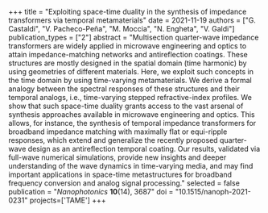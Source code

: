 +++
title = "Exploiting space-time duality in the synthesis of impedance transformers via temporal metamaterials"
date = 2021-11-19
authors = ["G. Castaldi", "V. Pacheco-Peña", "M. Moccia", "N. Engheta", "V. Galdi"]
publication_types = ["2"]
abstract = "Multisection quarter-wave impedance transformers are widely applied in microwave engineering and optics to attain impedance-matching networks and antireflection coatings. These structures are mostly designed in the spatial domain (time harmonic) by using geometries of different materials. Here, we exploit such concepts in the time domain by using time-varying metamaterials. We derive a formal analogy between the spectral responses of these structures and their temporal analogs, i.e., time-varying stepped refractive-index profiles. We show that such space-time duality grants access to the vast arsenal of synthesis approaches available in microwave engineering and optics. This allows, for instance, the synthesis of temporal impedance transformers for broadband impedance matching with maximally flat or equi-ripple responses, which extend and generalize the recently proposed quarter-wave design as an antireflection temporal coating. Our results, validated via full-wave numerical simulations, provide new insights and deeper understanding of the wave dynamics in time-varying media, and may find important applications in space-time metastructures for broadband frequency conversion and analog signal processing."
selected = false
publication = "*Nanophotonics* **10**(14), 3687"
doi = "10.1515/nanoph-2021-0231"
projects=['TAME']
+++
